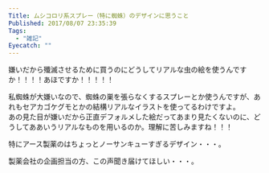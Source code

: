 ```yaml
---
Title: ムシコロリ系スプレー（特に蜘蛛）のデザインに思うこと
Published: 2017/08/07 23:35:39
Tags:
  - "雑記"
Eyecatch: ""
---
```

嫌いだから殲滅させるために買うのにどうしてリアルな虫の絵を使うんですか！！！！あほですか！！！！！  


私蜘蛛が大嫌いなので、蜘蛛の巣を張らなくするスプレーとか使うんですが、あれもセアカゴケグモとかの結構リアルなイラストを使ってるわけですよ。  
あの見た目が嫌いだから正直デフォルメした絵だってあまり見たくないのに、どうしてああいうリアルなものを用いるのか。理解に苦しみますね！！！  

<?# AmazonAffiliate B001TM6F7A /?>

<?# AmazonAffiliate B00BH9O90U /?>

特にアース製薬のはちょっとノーサンキューすぎるデザイン・・・。  

製薬会社の企画担当の方、この声聞き届けてほしい・・・。  